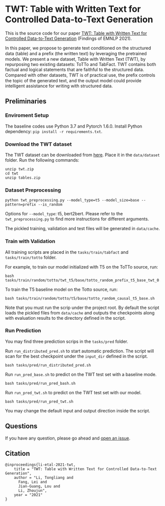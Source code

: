 # TWT: Table with Written Text for Controlled Data-to-Text Generation

This is the source code for our paper [TWT: Table with Written Text for Controlled Data-to-Text Generation](https://underline.io/lecture/38303-twt-table-with-written-text-for-controlled-data-to-text-generation) (Findings of EMNLP 2021).

In this paper, we propose to generate text conditioned on the structured data (table) and a preﬁx (the written text) by leveraging the pretrained models.
We present a new dataset, Table with Written Text (TWT), by repurposing two existing datasets: ToTTo and TabFact. TWT contains both factual and logical statements that are faithful to the structured data.
Compared with other datasets, TWT is of practical use, the preﬁx controls the topic of the generated text, and the output model could provide intelligent assistance for writing with structured data.

## Preliminaries

### Enviroment Setup

The baseline codes use Python 3.7 and Pytorch 1.6.0.
Install Python dependency: `pip install -r requirements.txt`.

### Download the TWT dataset

The TWT dataset can be downloaded from [here](https://drive.google.com/file/d/1U6JVytDIMwlxGiz--UqdCWt1LQAQ5aAR/view?usp=sharing). Place it in the `data/dataset` folder.
Run the following commands:

```shell
unzip twt.zip
cd twt
unzip tables.zip
```

### Dataset Preprocessing

```shell
python twt_preprocessing.py --model_type=t5 --model_size=base --pattern=prefix --is_random
```

Options for `--model_type`: t5, bert2bert. Please refer to the `twt_preprocessing.py` to find more instructions for different arguments.

The pickled training, validation and test files will be generated in `data/cache`.

### Train with Validation

All training scripts are placed in the `tasks/train/tabfact` and `tasks/train/totto` folder.

For example, to train our model initialized with T5 on the ToTTo source, run:

```shell
bash tasks/train/random/totto/twt_t5/base/totto_random_prefix_t5_base_twt_0.4_gen_loss.sh
```

To train the T5 baseline model on the Totto source, run:

```shell
bash tasks/train/random/totto/t5/base/totto_random_causal_t5_base.sh
```

Note that you must run the scrip under the project root. By default the script loads the pickled files from `data/cache` and outputs the checkpoints along with evaluation results to the directory defined in the script.

### Run Prediction

You may find three prediction scrips in the `tasks/pred` folder.

Run `run_distributed_pred.sh` to start automatic prediction. The script will scan for the best checkpoint under the `input_dir` defined in the script.

```shell
bash tasks/pred/run_distributed_pred.sh
```

Run `run_pred_base.sh` to predict on the TWT test set with a baseline mode.

```shell
bash tasks/pred/run_pred_bash.sh
```

Run `run_pred_twt.sh` to predict on the TWT test set with our model.

```shell
bash tasks/pred/run_pred_twt.sh
```

You may change the default input and output direction inside the script.


## Questions

If you have any question, please go ahead and [open an issue](https://github.com/tonyliangli/TWT/issues).


## Citation

```
@inproceedings{li-etal-2021-twt,
    title = "TWT: Table with Written Text for Controlled Data-to-Text Generation",
    author = "Li, Tongliang and
      Fang, Lei and
      Jian-Guang, Lou and
      Li, Zhoujun",
    year = "2021"
}
```
